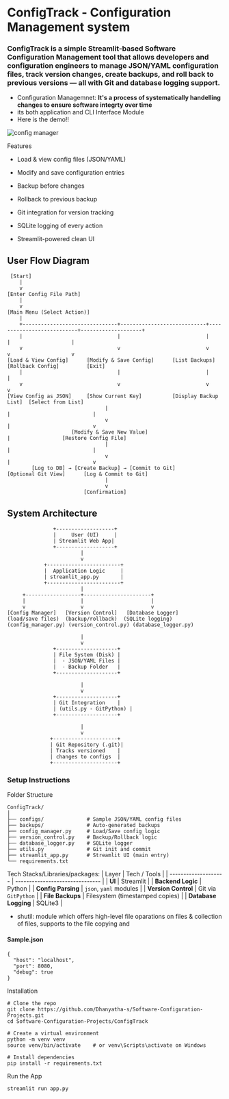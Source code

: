 # ConfigTrack - Configuration Management system  
### ConfigTrack is a simple Streamlit-based Software Configuration Management tool that allows developers and configuration engineers to manage JSON/YAML configuration files, track version changes, create backups, and roll back to previous versions — all with Git and database logging support.

- Configuration Managemnet: **It's a process of systematically handelling changes to ensure software integrty over time**
- its both application and CLI Interface Module
- Here is the demo!!
  
![config manager](https://github.com/user-attachments/assets/e33bd123-0e53-4b1a-9fb4-6c1e340baa6e)

Features
- Load & view config files (JSON/YAML)  

- Modify and save configuration entries  

- Backup before changes  

- Rollback to previous backup  

- Git integration for version tracking  

- SQLite logging of every action  

- Streamlit-powered clean UI

## User Flow Diagram
```
 [Start]
    |
    v
[Enter Config File Path]
    |
    v
[Main Menu (Select Action)]
    |
    +-------------------------------+----------------------------+---------------------------+--------------------+
    |                               |                            |                           |                    |
    v                               v                            v                           v                    v
[Load & View Config]      [Modify & Save Config]      [List Backups]          [Rollback Config]         [Exit]
    |                               |                            |                           |
    v                               v                            v                           v
[View Config as JSON]     [Show Current Key]          [Display Backup List]  [Select from List]
                                |                                         |                           |
                                v                                         |                           v
                     [Modify & Save New Value]                            |                 [Restore Config File]
                                |                                         |                           |
                                v                                         |                           v
        [Log to DB] → [Create Backup] → [Commit to Git]         [Optional Git View]      [Log & Commit to Git]
                                |
                                v
                         [Confirmation]

```
## System  Architecture
```
               +-------------------+
               |     User (UI)     |
               | Streamlit Web App|
               +-------------------+
                        |
                        v
            +------------------------+
            |  Application Logic     |
            | streamlit_app.py       |
            +------------------------+
                        |
     +------------------+----------------------+
     |                  |                      |
     v                  v                      v
[Config Manager]   [Version Control]   [Database Logger]
(load/save files)  (backup/rollback)  (SQLite logging)
(config_manager.py) (version_control.py) (database_logger.py)

                        |
                        v
               +--------------------+
               | File System (Disk) |
               |  - JSON/YAML Files |
               |  - Backup Folder   |
               +--------------------+

                        |
                        v
               +--------------------+
               | Git Integration    |
               | (utils.py - GitPython) |
               +--------------------+

                        |
                        v
              +---------------------+
              | Git Repository (.git)|
              | Tracks versioned    |
              | changes to configs  |
              +---------------------+

```
### Setup Instructions
Folder Structure  
```
ConfigTrack/  
│  
├── configs/              # Sample JSON/YAML config files  
├── backups/              # Auto-generated backups    
├── config_manager.py     # Load/Save config logic  
├── version_control.py    # Backup/Rollback logic  
├── database_logger.py    # SQLite logger  
├── utils.py              # Git init and commit  
├── streamlit_app.py      # Streamlit UI (main entry)  
└── requirements.txt
```

Tech Stacks/Libraries/packages:
| Layer                | Tech / Tools                    |
| -------------------- | ------------------------------- |
| **UI**               | Streamlit                       |
| **Backend Logic**    | Python                          |
| **Config Parsing**   | `json`, `yaml` modules          |
| **Version Control**  | Git via `GitPython`             |
| **File Backups**     | Filesystem (timestamped copies) |
| **Database Logging** | SQLite3                         |
- shutil: module which offers high-level file oparations on files & collection of files, supports to the file copying and 
#### Sample.json
```
{
  "host": "localhost",
  "port": 8080,
  "debug": true
}

```
Installation 
```
# Clone the repo
git clone https://github.com/Dhanyatha-s/Software-Configuration-Projects.git
cd Software-Configuration-Projects/ConfigTrack

# Create a virtual environment
python -m venv venv
source venv/bin/activate    # or venv\Scripts\activate on Windows

# Install dependencies
pip install -r requirements.txt
```
Run the App
```
streamlit run app.py
```



